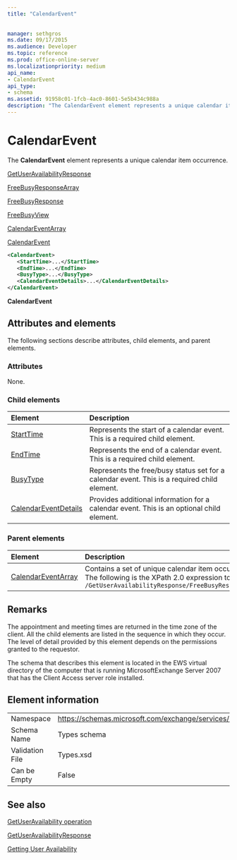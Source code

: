 ```yaml
---
title: "CalendarEvent"
 
 
manager: sethgros
ms.date: 09/17/2015
ms.audience: Developer
ms.topic: reference
ms.prod: office-online-server
ms.localizationpriority: medium
api_name:
- CalendarEvent
api_type:
- schema
ms.assetid: 91958c01-1fcb-4ac0-8601-5e5b434c988a
description: "The CalendarEvent element represents a unique calendar item occurrence."
---
```


# CalendarEvent

The **CalendarEvent** element represents a unique calendar item occurrence. 
  
[GetUserAvailabilityResponse](getuseravailabilityresponse.md)
  
[FreeBusyResponseArray](freebusyresponsearray.md)
  
[FreeBusyResponse](freebusyresponse.md)
  
[FreeBusyView](freebusyview.md)
  
[CalendarEventArray](calendareventarray.md)
  
[CalendarEvent](calendarevent.md)
  
```xml
<CalendarEvent>
   <StartTime>...</StartTime>
   <EndTime>...</EndTime>
   <BusyType>...</BusyType>
   <CalendarEventDetails>...</CalendarEventDetails>
</CalendarEvent>
```

 **CalendarEvent**
## Attributes and elements

The following sections describe attributes, child elements, and parent elements.
  
### Attributes

None.
  
### Child elements

|**Element**|**Description**|
|:-----|:-----|
|[StartTime](starttime.md) <br/> |Represents the start of a calendar event. This is a required child element.  <br/> |
|[EndTime](endtime.md) <br/> |Represents the end of a calendar event. This is a required child element.  <br/> |
|[BusyType](busytype.md) <br/> |Represents the free/busy status set for a calendar event. This is a required child element.  <br/> |
|[CalendarEventDetails](calendareventdetails.md) <br/> |Provides additional information for a calendar event. This is an optional child element.  <br/> |
   
### Parent elements

|**Element**|**Description**|
|:-----|:-----|
|[CalendarEventArray](calendareventarray.md) <br/> |Contains a set of unique calendar item occurrences that represent the requested user's availability.  <br/> The following is the XPath 2.0 expression to this element:  <br/>  `/GetUserAvailabilityResponse/FreeBusyResponseArray/FreeBusyResponse/FreeBusyView/CalendarEventArray` <br/> |
   
## Remarks

The appointment and meeting times are returned in the time zone of the client. All the child elements are listed in the sequence in which they occur. The level of detail provided by this element depends on the permissions granted to the requestor.
  
The schema that describes this element is located in the EWS virtual directory of the computer that is running MicrosoftExchange Server 2007 that has the Client Access server role installed.
  
## Element information

|||
|:-----|:-----|
|Namespace  <br/> |https://schemas.microsoft.com/exchange/services/2006/types  <br/> |
|Schema Name  <br/> |Types schema  <br/> |
|Validation File  <br/> |Types.xsd  <br/> |
|Can be Empty  <br/> |False  <br/> |
   
## See also



[GetUserAvailability operation](getuseravailability-operation.md)
  
[GetUserAvailabilityResponse](getuseravailabilityresponse.md)


[Getting User Availability](https://msdn.microsoft.com/library/d4133fcb-9b0f-4e6b-aadf-a389da83516a%28Office.15%29.aspx)

